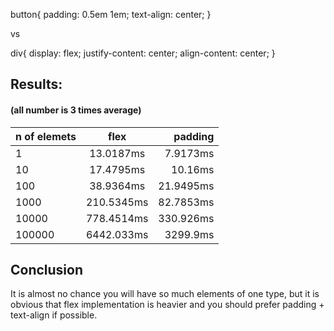 button{
    padding: 0.5em 1em;
    text-align: center;
}

vs 

div{
    display: flex;
    justify-content: center;
    align-content: center;
}

## Results:
#### (all number is 3 times average)

| n of elemets  |    flex     |  padding  |
| ---------     |:-----------:| ---------:|
| 1             |  13.0187ms  |  7.9173ms |
| 10            |  17.4795ms  |   10.16ms |
| 100           |  38.9364ms  | 21.9495ms |
| 1000          | 210.5345ms  | 82.7853ms |
| 10000         | 778.4514ms  | 330.926ms |
| 100000        | 6442.033ms  |  3299.9ms |


## Conclusion

It is almost no chance you will have so much elements of one type, 
but it is obvious that flex implementation is heavier and you should prefer padding + text-align if possible. 

